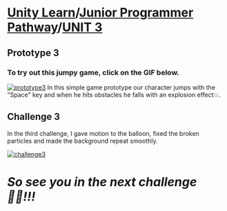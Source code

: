 # [Unity Learn](https://learn.unity.com)/[Junior Programmer Pathway](https://learn.unity.com/pathway/junior-programmer)/[UNIT 3](https://learn.unity.com/tutorial/unit-3-introduction?uv=2022.3&pathwayId=5f7e17e1edbc2a5ec21a20af&missionId=5f7648a4edbc2a5578eb67df&projectId=5cf9639bedbc2a2b1fe1e848#) </br>

## Prototype 3
### To try out this jumpy game, click on the GIF below.
[<img src="https://github.com/Ozlem-goksun/learn.unity_Prototype3_RunnerGame/blob/main/learn.unity_Prototype3_RunnerGame/WebGL%20Builds/Prototype%203/prototype3.gif" alt="prototype3" style="max-width: 100%; height: auto;">](https://play.unity.com/en/games/a0d52d5f-1d29-48dc-8784-89d9844f102e/junior-programmer-prototype-3)
In this simple game prototype our character jumps with the "Space" key and when he hits obstacles he falls with an explosion effect💥.

## Challenge 3
In the third challenge, I gave motion to the balloon, fixed the broken particles and made the background repeat smoothly.

[<img src="https://github.com/Ozlem-goksun/learn.unity_Prototype3_RunnerGame/blob/main/learn.unity_Prototype3_RunnerGame/WebGL%20Builds/Challenge%203/Challenge3.gif" alt="challenge3" style="max-width: 100%; height: auto;">](https://play.unity.com/en/games/08d6a4e7-145c-4622-a560-d5ee46eefefc/junior-programmer-challenge-3)

# <i>So see you in the next challenge 👋🏼!!!</i>
